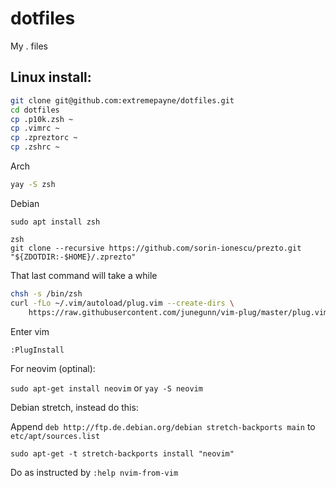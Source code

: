 # dotfiles
My . files

## Linux install:
```sh
git clone git@github.com:extremepayne/dotfiles.git
cd dotfiles
cp .p10k.zsh ~
cp .vimrc ~
cp .zpreztorc ~
cp .zshrc ~
```

Arch
```sh
yay -S zsh
```

Debian
```
sudo apt install zsh
```

```
zsh
git clone --recursive https://github.com/sorin-ionescu/prezto.git "${ZDOTDIR:-$HOME}/.zprezto"
```

That last command will take a while

```sh
chsh -s /bin/zsh
curl -fLo ~/.vim/autoload/plug.vim --create-dirs \
    https://raw.githubusercontent.com/junegunn/vim-plug/master/plug.vim
```
Enter vim

`:PlugInstall`

For neovim (optinal):

`sudo apt-get install neovim` or `yay -S neovim`

Debian stretch, instead do this:

Append `deb http://ftp.de.debian.org/debian stretch-backports main` to `etc/apt/sources.list`

`sudo apt-get -t stretch-backports install "neovim"`

Do as instructed by `:help nvim-from-vim`
